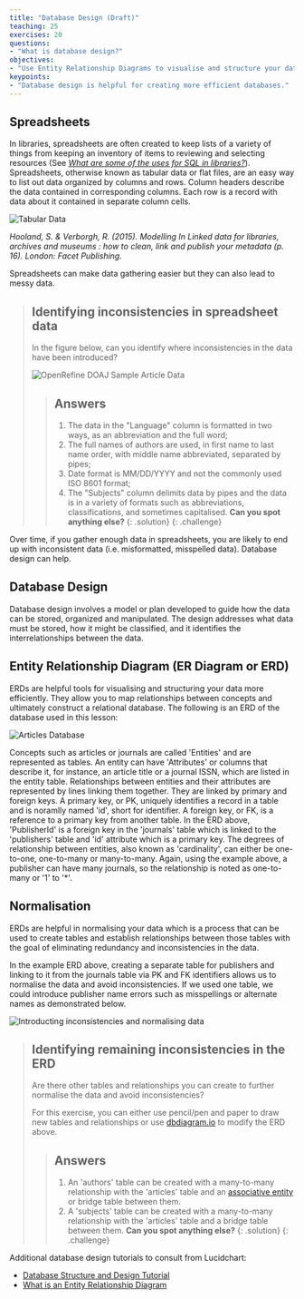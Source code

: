 ```yaml
---
title: "Database Design (Draft)"
teaching: 25
exercises: 20
questions:
- "What is database design?"
objectives:
- "Use Entity Relationship Diagrams to visualise and structure your data."
keypoints:
- "Database design is helpful for creating more efficient databases."
---
```


## Spreadsheets

In libraries, spreadsheets are often created to keep lists of a variety of things from keeping an inventory of items to reviewing and selecting resources (See _[What are some of the uses for SQL in libraries?](/lc-sql/01-introduction/)_). Spreadsheets, otherwise known as tabular data or flat files, are an easy way to list out data organized by columns and rows. Column headers describe the data contained in corresponding columns. Each row is a record with data about it contained in separate column cells.

![Tabular Data](../assets/img/table-spreadsheet-img.png)

_Hooland, S. & Verborgh, R. (2015). Modelling In Linked data for libraries, archives and museums : how to clean, link and publish your metadata (p. 16). London: Facet Publishing._

Spreadsheets can make data gathering easier but they can also lead to messy data.

>## Identifying inconsistencies in spreadsheet data
>
> In the figure below, can you identify where inconsistencies in the data have been introduced?
>
> ![OpenRefine DOAJ Sample Article Data](../assets/img/doaj-spreadsheet.png)
>
> > ## Answers
> > 1. The data in the "Language" column is formatted in two ways, as an abbreviation and the full word;
> > 2. The full names of authors are used, in first name to last name order, with middle name abbreviated, separated by pipes;
> > 3. Date format is MM/DD/YYYY and not the commonly used ISO 8601 format; 
> > 4. The "Subjects" column delimits data by pipes and the data is in a variety of formats such as abbreviations, classifications, and sometimes capitalised. 
> > **Can you spot anything else?**
> {: .solution}
{: .challenge}

Over time, if you gather enough data in spreadsheets, you are likely to end up with inconsistent data (i.e. misformatted, misspelled data). Database design can help.

## Database Design

Database design involves a model or plan developed to guide how the data can be stored, organized and manipulated. The design addresses what data must be stored, how it might be classified, and it identifies the interrelationships between the data.   

## Entity Relationship Diagram (ER Diagram or ERD)

ERDs are helpful tools for visualising and structuring your data more efficiently. They allow you to map relationships between concepts and ultimately construct a relational database. The following is an ERD of the database used in this lesson:

![Articles Database](../assets/img/articles-erd.png)

Concepts such as articles or journals are called 'Entities' and are represented as tables. An entity can have 'Attributes' or columns that describe it, for instance, an article title or a journal ISSN, which are listed in the entity table. Relationships between entities and their attributes are represented by lines linking them together. They are linked by primary and foreign keys. A primary key, or PK, uniquely identifies a record in a table and is noramlly named 'id', short for identifier. A foreign key, or FK, is a reference to a primary key from another table. In the ERD above, 'PublisherId' is a foreign key in the 'journals' table which is linked to the 'publishers' table and 'id' attribute which is a primary key. The degrees of relationship between entities, also known as 'cardinality', can either be one-to-one, one-to-many or many-to-many. Again, using the example above, a publisher can have many journals, so the relationship is noted as one-to-many or '1' to '*'.

## Normalisation

ERDs are helpful in normalising your data which is a process that can be used to create tables and establish relationships between those tables with the goal of eliminating redundancy and inconsistencies in the data. 

In the example ERD above, creating a separate table for publishers and linking to it from the journals table via PK and FK identifiers allows us to normalise the data and avoid inconsistencies. If we used one table, we could introduce publisher name errors such as misspellings or alternate names as demonstrated below.

![Introducting inconsistencies and normalising data](../assets/img/normalisation.png)

>## Identifying remaining inconsistencies in the ERD
>
> Are there other tables and relationships you can create to further normalise the data and avoid inconsistencies?
>
> For this exercise, you can either use pencil/pen and paper to draw new tables and relationships or use [dbdiagram.io](https://dbdiagram.io/d/5cc32b0cf7c5bb70c72fc530) to modify the ERD above.
>
> > ## Answers
> > 1. An 'authors' table can be created with a many-to-many relationship with the 'articles' table and an [associative entity](https://en.wikipedia.org/wiki/Associative_entity) or bridge table between them.
> > 2. A 'subjects' table can be created with a many-to-many relationship with the 'articles' table and a bridge table between them.
> > **Can you spot anything else?**
> {: .solution}
{: .challenge}

Additional database design tutorials to consult from Lucidchart:

* [Database Structure and Design Tutorial](https://www.lucidchart.com/pages/database-diagram/database-design)
* [What is an Entity Relationship Diagram](https://www.lucidchart.com/pages/er-diagrams)
